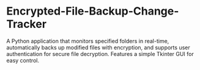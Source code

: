 # Encrypted-File-Backup-Change-Tracker
A Python application that monitors specified folders in real-time, automatically backs up modified files with encryption, and supports user authentication for secure file decryption. Features a simple Tkinter GUI for easy control.
